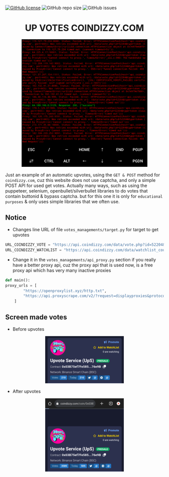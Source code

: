 [![GitHub license](https://img.shields.io/badge/license-GPL3.0-blue.svg)](https://github.com/naix0x/upvotes-coindizzy/blob/main/LICENSE)
![GitHub repo size](https://img.shields.io/github/repo-size/naix0x/upvotes-coindizzy)
![GitHub issues](https://img.shields.io/github/issues-raw/naix0x/upvotes-coindizzy)

# <h1 align="center">UP VOTES COINDIZZY.COM</h1>

<p align="center">
    <img width="400" src="screenshot/console_startupvotes.png" alt="consoleupvotes">
</p>

Just an example of an automatic upvotes, using the `GET & POST` method for `coindizzy.com`, cuz this website does not use captcha, and only a simple POST API for used get votes.  Actually many ways, such as using the puppeteer, selenium, openbullet/silverbullet libraries to do votes that contain buttonid & bypass captcha. but for this one it is only for `educational purposes` & only uses simple libraries that we often use.

## Notice

- Changes line URL of file `votes_managements/target.py` for target to get upvotes

```python
URL_COINDIZZY_VOTE = "https://api.coindizzy.com/data/vote.php?id=52204&type=token"
URL_COINDIZZY_WATCHLIST = "https://api.coindizzy.com/data/watchlist_count.php?id=52204"
```

- Change it in the `votes_managements/api_proxy.py` section if you really have a better proxy api, cuz the proxy api that is used now, is a free proxy api which has very many inactive proxies

```python
def main():
proxy_urls = [
        "https://openproxylist.xyz/http.txt",
        "https://api.proxyscrape.com/v2/?request=displayproxies&protocol=http&timeout=10000&country=all&ssl=all&anonymity=all",
    ]
```

## Screen made votes

- Before upvotes

<p align="center">
    <img width="250" src="screenshot/before_upvotes.png" alt="consoleupvotes">
</p>

- After upvotes

<p align="center">
    <img width="250" src="screenshot/after_upvotes.png" alt="consoleupvotes">
</p>





